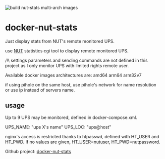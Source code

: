 ![build nut-stats multi-arch images](https://github.com/edgd1er/docker-nut-stats/workflows/build%20nut%20multi-arch%20images/badge.svg)

# docker-nut-stats
Just display stats from NUT's remote monitored UPS.

use [NUT](https://networkupstools.org/features.html) statistics cgi tool to display remote monitored UPS.

/!\ settings parameters and sending commands are not defined in this project as I only monitor UPS with limited rights remote user.

Available docker images architectures are: amd64 arm64 arm32v7

if using pihole on the same host, use pihole's network for name resolution or use ip instead of servers name. 

## usage  

Up to 9 UPS may be monitored, defined in docker-compose.xml.

UPS<X>_NAME: "ups X's name"
UPS<X>_LOC: "ups@host"

nginx's access is restricted thanks to htpasswd, defined with HT_USER and HT_PWD. If no values are given, HT_USER=nutuser, HT_PWD=nutpassword.


Github project: [docker-nut-stats](https://github.com/edgd1er/docker-nut-stats)